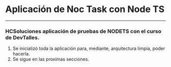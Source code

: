 # Aplicación de Noc Task con Node TS

 -----
### HCSoluciones aplicación de pruebas de NODETS con el curso de DevTalles.

1. Se inicializó toda la aplicación para, mediante, arquitectura limpia, poder hacerla.
2. Se sigue en las proximas secciones.